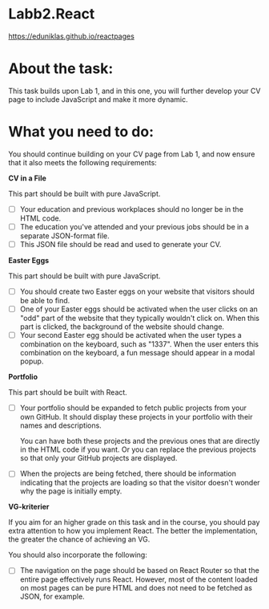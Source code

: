 # Labb2.React

https://eduniklas.github.io/reactpages

# About the task:

This task builds upon Lab 1, and in this one, you will further develop your CV page to include JavaScript and make it more dynamic.

# What you need to do:

You should continue building on your CV page from Lab 1, and now ensure that it also meets the following requirements:

**CV in a File**

This part should be built with pure JavaScript.

- [ ] Your education and previous workplaces should no longer be in the HTML code.
- [ ] The education you've attended and your previous jobs should be in a separate JSON-format file.
- [ ] This JSON file should be read and used to generate your CV.

**Easter Eggs**

This part should be built with pure JavaScript.

- [ ] You should create two Easter eggs on your website that visitors should be able to find.
- [ ] One of your Easter eggs should be activated when the user clicks on an "odd" part of the website that they typically wouldn't click on. When this part is clicked, the background of the website should change.
- [ ] Your second Easter egg should be activated when the user types a combination on the keyboard, such as "1337". When the user enters this combination on the keyboard, a fun message should appear in a modal popup.

**Portfolio**

This part should be built with React.

- [ ] Your portfolio should be expanded to fetch public projects from your own GitHub. It should display these projects in your portfolio with their names and descriptions.
    
    You can have both these projects and the previous ones that are directly in the HTML code if you want. Or you can replace the previous projects so that only your GitHub projects are displayed.
    
- [ ] When the projects are being fetched, there should be information indicating that the projects are loading so that the visitor doesn't wonder why the page is initially empty.

**VG-kriterier**

If you aim for an higher grade on this task and in the course, you should pay extra attention to how you implement React. The better the implementation, the greater the chance of achieving an VG.

You should also incorporate the following:

- [ ] The navigation on the page should be based on React Router so that the entire page effectively runs React. However, most of the content loaded on most pages can be pure HTML and does not need to be fetched as JSON, for example.
